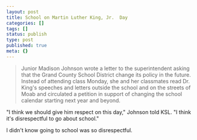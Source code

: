 ```yaml
---
layout: post
title: School on Martin Luther King, Jr.  Day
categories: []
tags: []
status: publish
type: post
published: true
meta: {}
---
```


>Junior Madison Johnson wrote a letter to the superintendent asking that the Grand County School District change its policy in the future. Instead of attending class Monday, she and her classmates read Dr. King's speeches and letters outside the school and on the streets of Moab and circulated a petition in support of changing the school calendar starting next year and beyond.
  
  
"I think we should give him respect on this day," Johnson told KSL. "I think it's disrespectful to go about school."



I didn't know going to school was so disrespectful.
